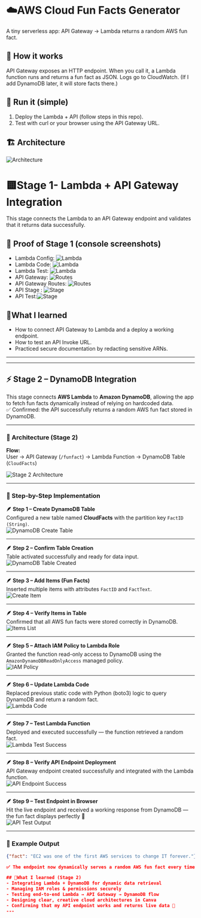 # ☁️AWS Cloud Fun Facts Generator

A tiny serverless app: API Gateway → Lambda returns a random AWS fun fact.

## 🧠 How it works 
API Gateway exposes an HTTP endpoint. When you call it, a Lambda function runs and returns a fun fact as JSON. Logs go to CloudWatch. (If I add DynamoDB later, it will store facts there.)

## 🚀 Run it (simple)
1) Deploy the Lambda + API (follow steps in this repo).
2) Test with curl or your browser using the API Gateway URL.

## 🏗️ Architecture 
![Architecture](docs/screenshots/01-architecture-stage-1.png)

# 🟨Stage 1- Lambda + API Gateway Integration
This stage connects the Lambda to an API Gateway endpoint  and validates that it returns  data successfully.

## 🔧 Proof of Stage 1 (console screenshots)
- Lambda Config: ![Lambda](docs/screenshots/02-lambda-config.png)
- Lambda Code: ![Lambda](docs/screenshots/03-lambda-code.png)
- Lambda Test: ![Lambda](docs/screenshots/04-lambda-test-success.png)
- API Gateway: ![Routes](docs/screenshots/05-api-gateway-config.png)
- API Gateway Routes: ![Routes](docs/screenshots/06-api-gateway-routes.png)
- API Stage : ![Stage](docs/screenshots/07-api-stage-url.png)
- API Test:![Stage](docs/screenshots/08-api-test-success.png)

## 🧩What I learned
- How to connect API Gateway to Lambda and a deploy a working endpoint.
- How to test an API Invoke URL.
- Practiced secure documentation by redacting sensitive ARNs.
---

---

## ⚡ Stage 2 – DynamoDB Integration  

This stage connects **AWS Lambda** to **Amazon DynamoDB**, allowing the app to fetch fun facts dynamically instead of relying on hardcoded data.  
✅ Confirmed: the API successfully returns a random AWS fun fact stored in DynamoDB.  

---

### 🧩 Architecture (Stage 2)
**Flow:**  
User → API Gateway (`/funfact`) → Lambda Function → DynamoDB Table (`CloudFacts`)

![Stage 2 Architecture](docs/screenshots/09-stage2-architecture.png)

---

### 🧾 Step-by-Step Implementation  

**🪶 Step 1 – Create DynamoDB Table**  
Configured a new table named **CloudFacts** with the partition key `FactID (String)`.  
![DynamoDB Create Table](docs/screenshots/09-dynamodb-create-table.png)

---

**🪶 Step 2 – Confirm Table Creation**  
Table activated successfully and ready for data input.  
![DynamoDB Table Created](docs/screenshots/10-dynamodb-table-created.png)

---

**🪶 Step 3 – Add Items (Fun Facts)**  
Inserted multiple items with attributes `FactID` and `FactText`.  
![Create Item](docs/screenshots/11-dynamodb-create-item.png)

---

**🪶 Step 4 – Verify Items in Table**  
Confirmed that all AWS fun facts were stored correctly in DynamoDB.  
![Items List](docs/screenshots/12-dynamodb-items-list.png)

---

**🪶 Step 5 – Attach IAM Policy to Lambda Role**  
Granted the function read-only access to DynamoDB using the `AmazonDynamoDBReadOnlyAccess` managed policy.  
![IAM Policy](docs/screenshots/13-iam-dynamodb-policy.png)

---

**🪶 Step 6 – Update Lambda Code**  
Replaced previous static code with Python (boto3) logic to query DynamoDB and return a random fact.  
![Lambda Code](docs/screenshots/14-lambda-dynamodb-code.png)

---

**🪶 Step 7 – Test Lambda Function**  
Deployed and executed successfully — the function retrieved a random fact.  
![Lambda Test Success](docs/screenshots/15-lambda-test-success.png)

---

**🪶 Step 8 – Verify API Endpoint Deployment**  
API Gateway endpoint created successfully and integrated with the Lambda function.  
![API Endpoint Success](docs/screenshots/16-api-endpoint-success.png)

---

**🪶 Step 9 – Test Endpoint in Browser**  
Hit the live endpoint and received a working response from DynamoDB — the fun fact displays perfectly 🎉  
![API Test Output](docs/screenshots/17-api-test-output.png)

---

### 🧾 Example Output
```json
{"fact": "EC2 was one of the first AWS services to change IT forever."}

✅ The endpoint now dynamically serves a random AWS fun fact every time it’s called.

## 🧩What I learned (Stage 2)
- Integrating Lambda + DynamoDB for dynamic data retrieval
- Managing IAM roles & permissions securely
- Testing end-to-end Lambda → API Gateway → DynamoDB flow
- Designing clear, creative cloud architectures in Canva
- Confirming that my API endpoint works and returns live data 🎯
---
